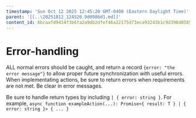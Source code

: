 ```yaml
---
timestamp: 'Sun Oct 12 2025 12:45:20 GMT-0400 (Eastern Daylight Time)'
parent: '[[..\20251012_124520.9d0986d1.md]]'
content_id: 6bcaafd9434f3b6fa2a9db2dfef46a22175d73eca93243b1c9d390d0585828e8
---
```


# Error-handling

ALL normal errors should be caught, and return a record `{error: "the error message"}` to allow proper future synchronization with useful errors. When implementating actions, be sure to return errors when requirements are not met. Be clear in error messages.

Be sure to handle return types by including `| { error: string }`. For example,
`async function exampleAction(...): Promise<{ result: T } | { error: string }> { ... }`
